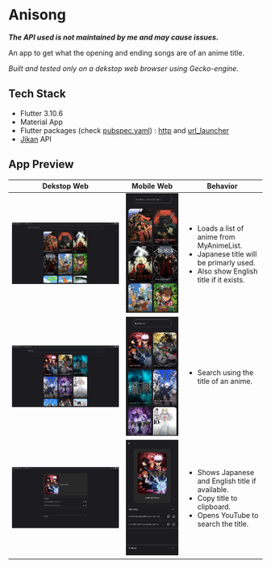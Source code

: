 # Anisong

***The API used is not maintained by me and may cause issues.***

An app to get what the opening and ending songs are of an anime title.

*Built and tested only on a dekstop web browser using Gecko-engine.*

## Tech Stack
- Flutter 3.10.6
- Material App
- Flutter packages (check [pubspec.yaml](https://github.com/RadXGH/anisong/blob/main/pubspec.yaml)) : [http](https://pub.dev/packages/http) and [url_launcher](https://pub.dev/packages/url_launcher)
- [Jikan](https://jikan.moe/) API

## App Preview
| Dekstop Web | Mobile Web | Behavior |
|-|-|-|
| ![Home Dekstop](readme_assets/home-desktop.png) | ![Home Mobile](readme_assets/home-mobile.png) | <ul><li>Loads a list of anime from  MyAnimeList.</li><li>Japanese title will be primarly used.</li><li>Also show English title if it exists.</li></ul>  |
| ![Search Dekstop](readme_assets/search-desktop.png) | ![Search Mobile](readme_assets/search-mobile.png) | <ul><li>Search using the title of an anime.</li></ul> |
| ![Themes Dekstop](readme_assets/themes-desktop.png) | ![Themes Mobile](readme_assets/themes-mobile.png) | <ul><li>Shows Japanese and English title if available.</li><li>Copy title to clipboard.</li><li>Opens YouTube to search the title.</li></ul>
